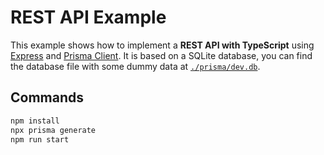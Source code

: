 # REST API Example

This example shows how to implement a **REST API with TypeScript** using [Express](https://expressjs.com/) and [Prisma Client](https://www.prisma.io/docs/concepts/components/prisma-client). It is based on a SQLite database, you can find the database file with some dummy data at [`./prisma/dev.db`](./prisma/dev.db).

## Commands

```bash
npm install
npx prisma generate
npm run start
```
